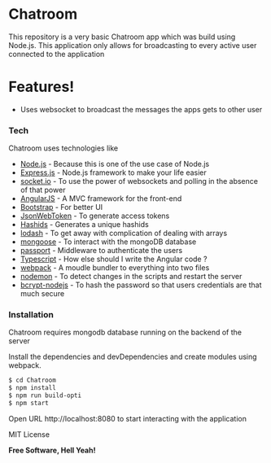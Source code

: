 # Chatroom

This repository is a very basic Chatroom app which was build using Node.js. This application only allows for broadcasting to every active user connected to the application
# Features!

  - Uses websocket to broadcast the messages the apps gets to other user



### Tech

Chatroom uses technologies like

* [Node.js] - Because this is one of the use case of Node.js
* [Express.js] - Node.js framework to make your life easier
* [socket.io] - To use the power of websockets and polling in the absence of that power
* [AngularJS] - A MVC framework for the front-end
* [Bootstrap] - For better UI
* [JsonWebToken] - To generate access tokens 
* [Hashids] - Generates a unique hashids 
* [lodash] - To get away with complication of dealing with arrays
* [mongoose] - To interact with the mongoDB database
* [passport] - Middleware to authenticate the users
* [Typescript] - How else should I write the Angular code ?
* [webpack] - A moudle bundler to everything into two files
* [nodemon] - To detect changes in the scripts and restart the server
* [bcrypt-nodejs] - To hash the password so that users credentials are that much secure
### Installation

Chatroom requires mongodb database running on the backend of the server

Install the dependencies and devDependencies and create modules using webpack.
```sh
$ cd Chatroom
$ npm install
$ npm run build-opti
$ npm start
```

Open URL http://localhost:8080 to start interacting with the application

MIT License


**Free Software, Hell Yeah!**

[//]: # (These are reference links used in the body of this note and get stripped out when the markdown processor does its job. There is no need to format nicely because it shouldn't be seen. Thanks SO - http://stackoverflow.com/questions/4823468/store-comments-in-markdown-syntax)


   [Node.js]: <https://nodejs.org/>
   [Express.js]: <https://expressjs.com/>
   [socket.io]: <https://socket.io/>
   [AngularJS]: <https://angular.io/>
   [Bootstrap]: <https://v4-alpha.getbootstrap.com/>
   [JsonWebToken]: <https://www.npmjs.com/package/jsonwebtoken/>
   [Hashids]: <https://www.npmjs.com/package/hashids/>
   [lodash]: <https://lodash.com/>
   [mongoose]: <http://mongoosejs.com/>
   [passport]: <http://passportjs.org/>
   [Typescript]: <https://www.typescriptlang.org/>
   [webpack]: <https://webpack.github.io/>
   [nodemon]: <https://nodemon.io/>
   [bcrypt-nodejs]: <https://www.npmjs.com/package/bcrypt-nodejs>
   

